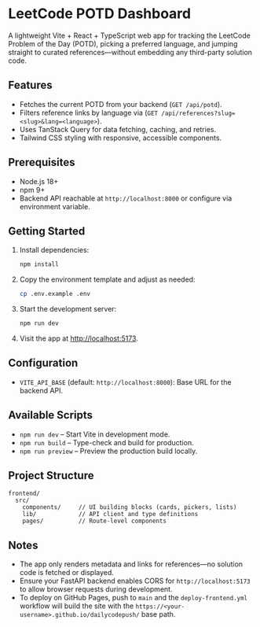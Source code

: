 # LeetCode POTD Dashboard

A lightweight Vite + React + TypeScript web app for tracking the LeetCode Problem of the Day (POTD), picking a preferred language, and jumping straight to curated references—without embedding any third-party solution code.

## Features
- Fetches the current POTD from your backend (`GET /api/potd`).
- Filters reference links by language via (`GET /api/references?slug=<slug>&lang=<language>`).
- Uses TanStack Query for data fetching, caching, and retries.
- Tailwind CSS styling with responsive, accessible components.

## Prerequisites
- Node.js 18+
- npm 9+
- Backend API reachable at `http://localhost:8000` or configure via environment variable.

## Getting Started
1. Install dependencies:
   ```bash
   npm install
   ```
2. Copy the environment template and adjust as needed:
   ```bash
   cp .env.example .env
   ```
3. Start the development server:
   ```bash
   npm run dev
   ```
4. Visit the app at [http://localhost:5173](http://localhost:5173).

## Configuration
- `VITE_API_BASE` (default: `http://localhost:8000`): Base URL for the backend API.

## Available Scripts
- `npm run dev` – Start Vite in development mode.
- `npm run build` – Type-check and build for production.
- `npm run preview` – Preview the production build locally.

## Project Structure
```
frontend/
  src/
    components/     // UI building blocks (cards, pickers, lists)
    lib/            // API client and type definitions
    pages/          // Route-level components
```

## Notes
- The app only renders metadata and links for references—no solution code is fetched or displayed.
- Ensure your FastAPI backend enables CORS for `http://localhost:5173` to allow browser requests during development.
- To deploy on GitHub Pages, push to `main` and the `deploy-frontend.yml` workflow will build the site with the
  `https://<your-username>.github.io/dailycodepush/` base path.
